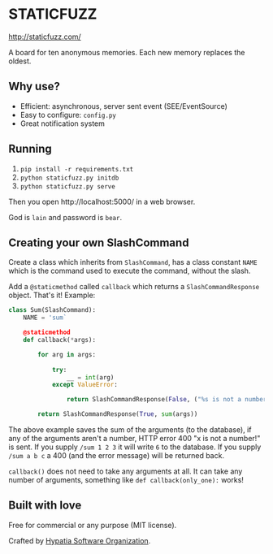 # STATICFUZZ

http://staticfuzz.com/

A board for ten anonymous memories. Each new memory replaces the oldest. 

## Why use?

  * Efficient: asynchronous, server sent event (SEE/EventSource)
  * Easy to configure: `config.py`
  * Great notification system

## Running

  1. `pip install -r requirements.txt`
  2. `python staticfuzz.py initdb`
  2. `python staticfuzz.py serve`

Then you open http://localhost:5000/ in a web browser.

God is `lain` and password is `bear`.

## Creating your own SlashCommand

Create a class which inherits from `SlashCommand`, has a class constant
`NAME` which is the command used to execute the command, without the slash.

Add a `@staticmethod` called `callback` which returns a `SlashCommandResponse`
object. That's it! Example:

```python
class Sum(SlashCommand):
    NAME = 'sum`

    @staticmethod
    def callback(*args):

        for arg in args:
            
            try:
                __ = int(arg)
            except ValueError:

                return SlashCommandResponse(False, ("%s is not a number!" % arg, 400))

        return SlashCommandResponse(True, sum(args))
```

The above example saves the sum of the arguments (to the database), if
any of the arguments aren't a number, HTTP error 400 "x is not a number!"
is sent. If you supply `/sum 1 2 3` it will write `6` to the database. If
you supply `/sum a b c` a 400 (and the error message) will be returned back.

`callback()` does not need to take any arguments at all. It can take any
number of arguments, something like `def callback(only_one):` works!

## Built with love

Free for commercial or any purpose (MIT license).

Crafted by [Hypatia Software Organization](http://hypatia.software/).
